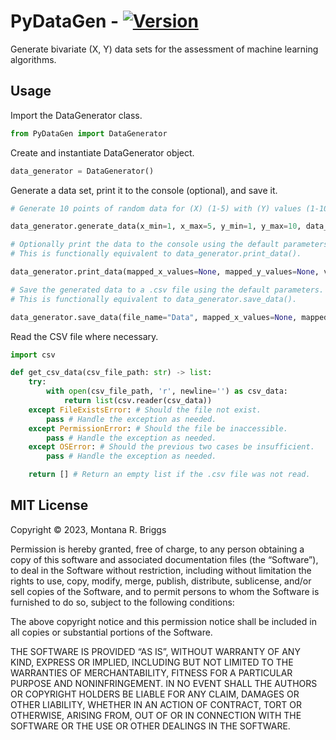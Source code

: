 # PyDataGen - [![Version](https://img.shields.io/badge/Version-1.0.0-blue)](https://github.com/MontanaRBriggs/PyDataGen)

Generate bivariate (X, Y) data sets for the assessment of machine learning algorithms.

## Usage

Import the DataGenerator class.

```py
from PyDataGen import DataGenerator
```

Create and instantiate DataGenerator object.

```py
data_generator = DataGenerator()
```

Generate a data set, print it to the console (optional), and save it.

```py
# Generate 10 points of random data for (X) (1-5) with (Y) values (1-10).

data_generator.generate_data(x_min=1, x_max=5, y_min=1, y_max=10, data_points=10)

# Optionally print the data to the console using the default parameters.
# This is functionally equivalent to data_generator.print_data().

data_generator.print_data(mapped_x_values=None, mapped_y_values=None, verbose=False)

# Save the generated data to a .csv file using the default parameters.
# This is functionally equivalent to data_generator.save_data().

data_generator.save_data(file_name="Data", mapped_x_values=None, mapped_y_values=None, verbose=False)
```

Read the CSV file where necessary.

```py
import csv

def get_csv_data(csv_file_path: str) -> list:
    try:
        with open(csv_file_path, 'r', newline='') as csv_data:
            return list(csv.reader(csv_data))
    except FileExistsError: # Should the file not exist.
        pass # Handle the exception as needed.
    except PermissionError: # Should the file be inaccessible.
        pass # Handle the exception as needed.
    except OSError: # Should the previous two cases be insufficient.
        pass # Handle the exception as needed.

    return [] # Return an empty list if the .csv file was not read. 
```

## MIT License

Copyright © 2023, Montana R. Briggs

Permission is hereby granted, free of charge, to any person obtaining a copy of this software and associated documentation files (the “Software”), to deal in the Software without restriction, including without limitation the rights to use, copy, modify, merge, publish, distribute, sublicense, and/or sell copies of the Software, and to permit persons to whom the Software is furnished to do so, subject to the following conditions:

The above copyright notice and this permission notice shall be included in all copies or substantial portions of the Software.

THE SOFTWARE IS PROVIDED “AS IS”, WITHOUT WARRANTY OF ANY KIND, EXPRESS OR IMPLIED, INCLUDING BUT NOT LIMITED TO THE WARRANTIES OF MERCHANTABILITY, FITNESS FOR A PARTICULAR PURPOSE AND NONINFRINGEMENT. IN NO EVENT SHALL THE AUTHORS OR COPYRIGHT HOLDERS BE LIABLE FOR ANY CLAIM, DAMAGES OR OTHER LIABILITY, WHETHER IN AN ACTION OF CONTRACT, TORT OR OTHERWISE, ARISING FROM, OUT OF OR IN CONNECTION WITH THE SOFTWARE OR THE USE OR OTHER DEALINGS IN THE SOFTWARE.